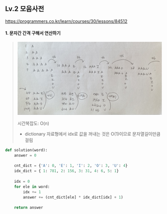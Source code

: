 ## Lv.2 모음사전

https://programmers.co.kr/learn/courses/30/lessons/84512

#### 1. 문자간 간격 구해서 연산하기
> ![참고이미지](./README.assets/IMG_4652.jpg)
> 
> 시간복잡도: O(n)
>   - dictionary 자료형에서 idx로 값을 꺼내는 것은 O(1)이므로 문자열길이만큼 걸림
```python
def solution(word):
    answer = 0
    
    cnt_dict = {'A': 0, 'E': 1, 'I': 2, 'O': 3, 'U': 4}
    idx_dict = { 1: 781, 2: 156, 3: 31, 4: 6, 5: 1}
    
    idx = 0
    for ele in word:
        idx += 1
        answer += (cnt_dict[ele] * idx_dict[idx] + 1)
            
    return answer
```



